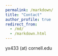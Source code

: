 ```yaml
---
permalink: /markdown/
title: "Contact"
author_profile: true
redirect_from: 
  - /md/
  - /markdown.html
---
```


yx433 (at) cornell.edu
